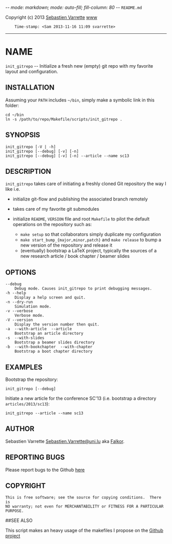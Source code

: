 -*- mode: markdown; mode: auto-fill; fill-column: 80 -*-
`README.md`

Copyright (c) 2013 [Sebastien Varrette](mailto:<Sebastien.Varrette@uni.lu>) [www](http://varrette.gforge.uni.lu)

        Time-stamp: <Sam 2013-11-16 11:09 svarrette>

-------------------

# NAME

`init_gitrepo` -- Initialize a fresh new (empty) git repo with my favorite
layout and configuration.

## INSTALLATION

Assuming your `PATH` includes `~/bin`, simply make a symbolic link in this folder: 

    cd ~/bin
    ln -s /path/to/repo/Makefile/scripts/init_gitrepo .

## SYNOPSIS

    init_gitrepo [-V | -h]
    init_gitrepo [--debug] [-v] [-n]
    init_gitrepo [--debug] [-v] [-n] --article --name sc13

## DESCRIPTION

`init_gitrepo` takes care of initiating a freshly cloned Git repository the way
I like i.e.

* initialize git-flow and publishing the associated branch remotely
* takes care of my favorite git submodules
* initialize `README`, `VERSION` file and root `Makefile` to pilot the default
  operations on the repository such as:
  
  * `make setup` so that collaborators simply duplicate my configuration
  * `make start_bump_{major,minor,patch}` and `make release` to bump a new
    version of the repository and release it 
  * (eventually) bootstrap a LaTeX project, typically the sources of a new
    research article / book chapter / beamer slides 

## OPTIONS

    --debug
        Debug mode. Causes init_gitrepo to print debugging messages.
    -h --help
        Display a help screen and quit.
    -n --dry-run
        Simulation mode.
    -v --verbose
        Verbose mode.
    -V --version
        Display the version number then quit.
    -a  --with-article  --article
        Bootstrap an article directory
    -s  --with-slides
        Bootstrap a beamer slides directory
    -b  --with-bookchapter  --with-chapter
        Bootstrap a boot chapter directory


## EXAMPLES

Bootstrap the repository:
   
    init_gitrepo [--debug]
    
Initiate a new article for the conference SC'13 (i.e. bootstrap a directory `articles/2013/sc13`):
         
    init_gitrepo --article --name sc13

## AUTHOR

Sebastien Varrette <Sebastien.Varrette@uni.lu> aka [Falkor](https://github.com/Falkor). 

## REPORTING BUGS

Please report bugs to the Github [here](https://github.com/Falkor/Makefiles/issues)

## COPYRIGHT
     
    This is free software; see the source for copying conditions.  There is
    NO warranty; not even for MERCHANTABILITY or FITNESS FOR A PARTICULAR
    PURPOSE.

##SEE ALSO

This script makes an heavy usage of the makefiles I propose on the [Github project]( https://github.com/Falkor/Makefiles/)


